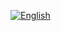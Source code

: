 
<a href="./README.md" target="_blank"><img src="https://img.shields.io/badge/-English-gray" alt="English"/></a>

